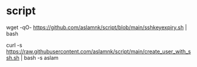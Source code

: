 # script

wget -qO- https://github.com/aslamnk/script/blob/main/sshkeyexpiry.sh | bash 

curl -s https://raw.githubusercontent.com/aslamnk/script/main/create_user_with_ssh.sh | bash -s aslam
